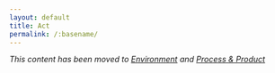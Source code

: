 ```yaml
---
layout: default
title: Act
permalink: /:basename/
---
```


_This content has been moved to [Environment](/environment) and [Process & Product](/process)_

